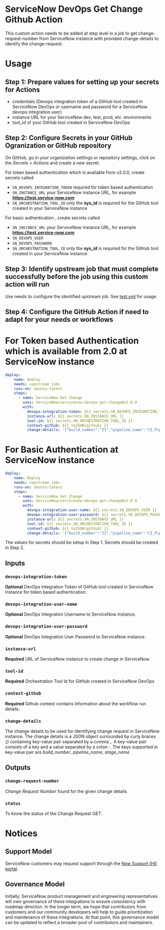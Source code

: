 # ServiceNow DevOps Get Change Github Action

This custom action needs to be added at step level in a job to get change-request-number from ServiceNow instance with provided change-details to identify the change-request.

# Usage
## Step 1: Prepare values for setting up your secrets for Actions
- credentials (Devops integration token of a GitHub tool created in ServiceNow DevOps or username and password for a ServiceNow devops integration user)
- instance URL for your ServiceNow dev, test, prod, etc. environments
- tool_id of your GitHub tool created in ServiceNow DevOps

## Step 2: Configure Secrets in your GitHub Ogranization or GitHub repository
On GitHub, go in your organization settings or repository settings, click on the _Secrets > Actions_ and create a new secret.

For token based authentication which is available from v2.0.0, create secrets called 
- `SN_DEVOPS_INTEGRATION_TOKEN` required for token based authentication
- `SN_INSTANCE_URL` your ServiceNow instance URL, for example **https://test.service-now.com**
- `SN_ORCHESTRATION_TOOL_ID` only the **sys_id** is required for the GitHub tool created in your ServiceNow instance

For basic authentication , create secrets called 
- `SN_INSTANCE_URL` your ServiceNow instance URL, for example **https://test.service-now.com**
- `SN_DEVOPS_USER`
- `SN_DEVOPS_PASSWORD`
- `SN_ORCHESTRATION_TOOL_ID` only the **sys_id** is required for the GitHub tool created in your ServiceNow instance

## Step 3: Identify upstream job that must complete successfully before the job using this custom action will run
Use needs to configure the identified upstream job. See [test.yml](.github/workflows/test.yml) for usage.

## Step 4: Configure the GitHub Action if need to adapt for your needs or workflows
# For Token based Authentication which is available from 2.0 at ServiceNow instance
```yaml
deploy:
    name: Deploy
    needs: <upstream job>
    runs-on: ubuntu-latest
    steps:     
      - name: ServiceNow Get Change
        uses: ServiceNow/servicenow-devops-get-change@v2.0.0
        with:
          devops-integration-token: ${{ secrets.SN_DEVOPS_INTEGRATION_TOKEN }}
          instance-url: ${{ secrets.SN_INSTANCE_URL }}
          tool-id: ${{ secrets.SN_ORCHESTRATION_TOOL_ID }}
          context-github: ${{ toJSON(github) }}
          change-details: '{"build_number":"21","pipeline_name":"CI_Pipeline","stage_name":"Create_Change"}'
```
# For Basic Authentication at ServiceNow instance
```yaml
deploy:
    name: Deploy
    needs: <upstream job>
    runs-on: ubuntu-latest
    steps:     
      - name: ServiceNow Get Change
        uses: ServiceNow/servicenow-devops-get-change@v2.0.0
        with:
          devops-integration-user-name: ${{ secrets.SN_DEVOPS_USER }}
          devops-integration-user-password: ${{ secrets.SN_DEVOPS_PASSWORD }}
          instance-url: ${{ secrets.SN_INSTANCE_URL }}
          tool-id: ${{ secrets.SN_ORCHESTRATION_TOOL_ID }}
          context-github: ${{ toJSON(github) }}
          change-details: '{"build_number":"21","pipeline_name":"CI_Pipeline","stage_name":"Create_Change"}'
```
The values for secrets should be setup in Step 1. Secrets should be created in Step 2.

## Inputs

### `devops-integration-token`

**Optional**  DevOps Integration Token of GitHub tool created in ServiceNow instance for token based authentication.

### `devops-integration-user-name`

**Optional**  DevOps Integration Username to ServiceNow instance. 

### `devops-integration-user-password`

**Optional**  DevOps Integration User Password to ServiceNow instance. 

### `instance-url`

**Required**  URL of ServiceNow instance to create change in ServiceNow. 

### `tool-id`

**Required**  Orchestration Tool Id for GitHub created in ServiceNow DevOps

### `context-github`

**Required**  Github context contains information about the workflow run details.

### `change-details`

The change details to be used for identifying change request in ServiceNow instance. The change details is a JSON object surrounded by curly braces _{}_ containing key-value pair separated by a comma _,_. A key-value pair consists of a key and a value separated by a colon _:_. The keys supported in key-value pair are *build_number*, *pipeline_name*, *stage_name*

## Outputs

### `change-request-number` 

*Change Request Number* found for the given change details

### `status`

To know the status of the Change Request GET.

# Notices

## Support Model

ServiceNow customers may request support through the [Now Support (HI) portal](https://support.servicenow.com/nav_to.do?uri=%2Fnow_support_home.do).

## Governance Model

Initially, ServiceNow product management and engineering representatives will own governance of these integrations to ensure consistency with roadmap direction. In the longer term, we hope that contributors from customers and our community developers will help to guide prioritization and maintenance of these integrations. At that point, this governance model can be updated to reflect a broader pool of contributors and maintainers.
